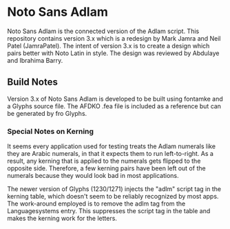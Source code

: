 # Noto Sans Adlam

Noto Sans Adlam is the connected version of the Adlam script. This repository contains version 3.x which is a redesign by Mark Jamra and Neil Patel (JamraPatel). The intent of version 3.x is to create a design which pairs better with Noto Latin in style. The design was reviewed by Abdulaye and Ibrahima Barry.

## Build Notes

Version 3.x of Noto Sans Adlam is developed to be built using fontamke and a Glyphs source file. The AFDKO .fea file is included as a reference but can be generated by fro Glyphs.

### Special Notes on Kerning

It seems every application used for testing treats the Adlam numerals like they are Arabic numerals, in that it expects them to run left-to-right. As a result, any kerning that is applied to the numerals gets flipped to the opposite side. Therefore, a few kerning pairs have been left out of the numerals because they would look bad in most applications.

The newer version of Glyphs (1230/1271) injects the "adlm" script tag in the kerning table, which doesn't seem to be reliably recognized by most apps. The work-around employed is to remove the adlm tag from the Languagesystems entry. This suppresses the script tag in the table and makes the kerning work for the letters.
